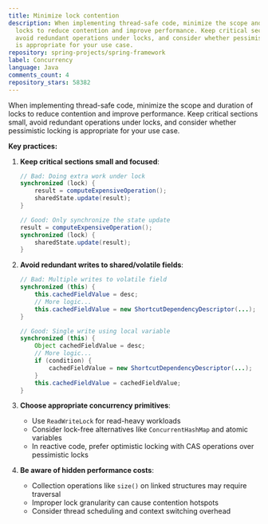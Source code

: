 ```yaml
---
title: Minimize lock contention
description: When implementing thread-safe code, minimize the scope and duration of
  locks to reduce contention and improve performance. Keep critical sections small,
  avoid redundant operations under locks, and consider whether pessimistic locking
  is appropriate for your use case.
repository: spring-projects/spring-framework
label: Concurrency
language: Java
comments_count: 4
repository_stars: 58382
---
```


When implementing thread-safe code, minimize the scope and duration of locks to reduce contention and improve performance. Keep critical sections small, avoid redundant operations under locks, and consider whether pessimistic locking is appropriate for your use case.

**Key practices:**

1. **Keep critical sections small and focused**:
   ```java
   // Bad: Doing extra work under lock
   synchronized (lock) {
       result = computeExpensiveOperation();
       sharedState.update(result);
   }
   
   // Good: Only synchronize the state update
   result = computeExpensiveOperation();
   synchronized (lock) {
       sharedState.update(result);
   }
   ```

2. **Avoid redundant writes to shared/volatile fields**:
   ```java
   // Bad: Multiple writes to volatile field
   synchronized (this) {
       this.cachedFieldValue = desc;
       // More logic...
       this.cachedFieldValue = new ShortcutDependencyDescriptor(...);
   }
   
   // Good: Single write using local variable
   synchronized (this) {
       Object cachedFieldValue = desc;
       // More logic...
       if (condition) {
           cachedFieldValue = new ShortcutDependencyDescriptor(...);
       }
       this.cachedFieldValue = cachedFieldValue;
   }
   ```

3. **Choose appropriate concurrency primitives**:
   - Use `ReadWriteLock` for read-heavy workloads
   - Consider lock-free alternatives like `ConcurrentHashMap` and atomic variables
   - In reactive code, prefer optimistic locking with CAS operations over pessimistic locks

4. **Be aware of hidden performance costs**:
   - Collection operations like `size()` on linked structures may require traversal
   - Improper lock granularity can cause contention hotspots
   - Consider thread scheduling and context switching overhead